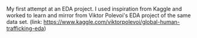 
My first attempt at an EDA project. I used inspiration from Kaggle and worked to learn and mirror from Viktor Polevoi's EDA project of the same data set. (link: https://www.kaggle.com/viktorpolevoi/global-human-trafficking-eda)
